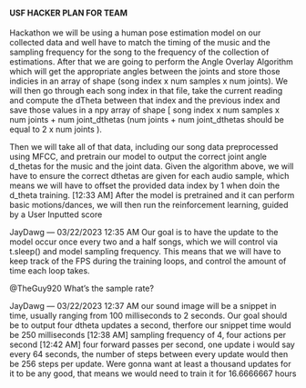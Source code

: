 #### USF HACKER PLAN FOR TEAM ####

Hackathon we will be using a human pose estimation model on our collected data and well have to match the timing of the music and the sampling frequency for the song to the frequency of the collection of estimations.
After that we are going to perform the Angle Overlay Algorithm which will get the appropriate angles between the joints and store those indicies in an array of shape (song index x num samples x num joints). We will then go through each song index in that file, take the current reading and compute the dTheta between that index and the previous index and save those values in a npy array of shape [ song index x num samples x num joints + num joint_dthetas (num joints + num joint_dthetas should be equal to 2 x num joints ).

Then we will take all of that data, including our song data preprocessed using MFCC, and pretrain our model to output the correct joint angle d_thetas for the music and the joint data. Given the algorithm above, we will have to ensure the correct dthetas are given for each audio sample, which means we will have to offset the provided data index by 1 when doin the d_theta training.
[12:33 AM]
After the model is pretrained and it can perform basic motions/dances, we will then run the reinforcement learning, guided by a User Inputted score

JayDawg — 03/22/2023 12:35 AM
Our goal is to have the update to the model occur once every two and a half songs, which we will control via t.sleep() and model sampling frequency. This means that we will have to keep track of the FPS during the training loops, and control the amount of time each loop takes.

@TheGuy920
What’s the sample rate?

JayDawg — 03/22/2023 12:37 AM
our sound image will be a snippet in time, usually ranging from 100 milliseconds to 2 seconds. Our goal should be to output four dtheta updates a second, therfore our snippet time would be 250 milliseconds
[12:38 AM]
sampling frequency of 4, four actions per second
[12:42 AM]
four forward passes per second, one update i would say every 64 seconds, the number of steps between every update would then be 256 steps per update. Were gonna want at least a thousand updates for it to be any good, that means we would need to train it for 16.6666667 hours